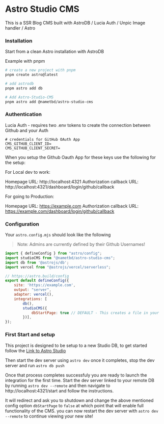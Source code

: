 # Astro Studio CMS

This is a SSR Blog CMS built with AstroDB / Lucia Auth / Unpic Image handler / Astro

### Installation

Start from a clean Astro installation with AstroDB

Example with pnpm

```sh
# create a new project with pnpm
pnpm create astro@latest
```

```sh
# add astrodb
pnpm astro add db
```

```sh
# Add Astro-Studio-CMS
pnpm astro add @nametbd/astro-studio-cms
```

### Authentication

Lucia Auth - requires two .env tokens to create the connection between Github and your Auth

```
# credentials for GitHub OAuth App
CMS_GITHUB_CLIENT_ID=
CMS_GITHUB_CLIENT_SECRET=
```

When you setup the Github Oauth App for these keys use the following for the setup:

For Local dev to work:

Homepage URL: http://localhost:4321
Authorization callback URL: http://localhost:4321/dashboard/login/github/callback

For going to Production:

Homepage URL: https://example.com
Authorization callback URL: https://example.com/dashboard/login/github/callback

### Configuration

Your `astro.config.mjs` should look like the following

> Note: Admins are currently defined by their Github Usernames!

```mjs
import { defineConfig } from "astro/config";
import studioCMS from "@nametbd/astro-studio-cms";
import db from '@astrojs/db';
import vercel from "@astrojs/vercel/serverless";

// https://astro.build/config
export default defineConfig({
	site: 'https://example.com',
	output: "server",
	adapter: vercel(),
	integrations: [
        db(),
        studioCMS({
            dbStartPage: true // DEFAULT - This creates a file in your /src/pages folder to allow first initialization and config of the installation
        })],
});
```

### First Start and setup

This project is designed to be setup to a new Studio DB, to get started follow the [Link to Astro Studio](https://docs.astro.build/en/recipes/studio/#create-a-new-studio-project)

Then start the dev server using `astro dev` once it completes, stop the dev server and run `astro db push`

Once that process completes successfuly you are ready to launch the integration for the first time.  Start the dev server linked to your remote DB by running `astro dev --remote` and then navigate to http://localhost:4321/start and follow the instructions.

It will redirect and ask you to shutdown and change the above mentioned config option `dbStartPage` to `false` at which point that will enable full functionality of the CMS. you can now restart the dev server with `astro dev --remote` to continue viewing your new site!